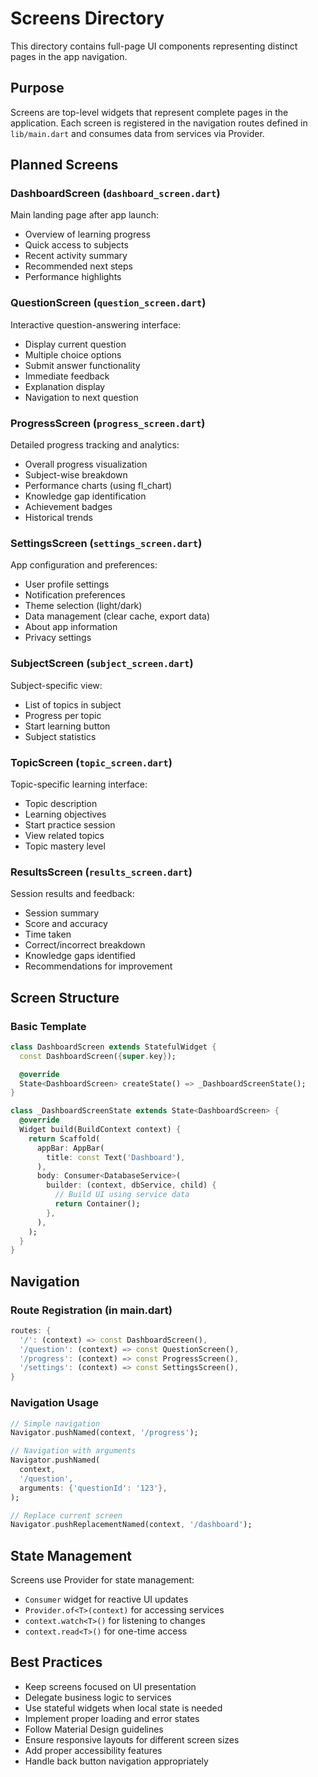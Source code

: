 # Screens Directory

This directory contains full-page UI components representing distinct pages in the app navigation.

## Purpose
Screens are top-level widgets that represent complete pages in the application. Each screen is registered in the navigation routes defined in `lib/main.dart` and consumes data from services via Provider.

## Planned Screens

### DashboardScreen (`dashboard_screen.dart`)
Main landing page after app launch:
- Overview of learning progress
- Quick access to subjects
- Recent activity summary
- Recommended next steps
- Performance highlights

### QuestionScreen (`question_screen.dart`)
Interactive question-answering interface:
- Display current question
- Multiple choice options
- Submit answer functionality
- Immediate feedback
- Explanation display
- Navigation to next question

### ProgressScreen (`progress_screen.dart`)
Detailed progress tracking and analytics:
- Overall progress visualization
- Subject-wise breakdown
- Performance charts (using fl_chart)
- Knowledge gap identification
- Achievement badges
- Historical trends

### SettingsScreen (`settings_screen.dart`)
App configuration and preferences:
- User profile settings
- Notification preferences
- Theme selection (light/dark)
- Data management (clear cache, export data)
- About app information
- Privacy settings

### SubjectScreen (`subject_screen.dart`)
Subject-specific view:
- List of topics in subject
- Progress per topic
- Start learning button
- Subject statistics

### TopicScreen (`topic_screen.dart`)
Topic-specific learning interface:
- Topic description
- Learning objectives
- Start practice session
- View related topics
- Topic mastery level

### ResultsScreen (`results_screen.dart`)
Session results and feedback:
- Session summary
- Score and accuracy
- Time taken
- Correct/incorrect breakdown
- Knowledge gaps identified
- Recommendations for improvement

## Screen Structure

### Basic Template
```dart
class DashboardScreen extends StatefulWidget {
  const DashboardScreen({super.key});

  @override
  State<DashboardScreen> createState() => _DashboardScreenState();
}

class _DashboardScreenState extends State<DashboardScreen> {
  @override
  Widget build(BuildContext context) {
    return Scaffold(
      appBar: AppBar(
        title: const Text('Dashboard'),
      ),
      body: Consumer<DatabaseService>(
        builder: (context, dbService, child) {
          // Build UI using service data
          return Container();
        },
      ),
    );
  }
}
```

## Navigation

### Route Registration (in main.dart)
```dart
routes: {
  '/': (context) => const DashboardScreen(),
  '/question': (context) => const QuestionScreen(),
  '/progress': (context) => const ProgressScreen(),
  '/settings': (context) => const SettingsScreen(),
}
```

### Navigation Usage
```dart
// Simple navigation
Navigator.pushNamed(context, '/progress');

// Navigation with arguments
Navigator.pushNamed(
  context,
  '/question',
  arguments: {'questionId': '123'},
);

// Replace current screen
Navigator.pushReplacementNamed(context, '/dashboard');
```

## State Management
Screens use Provider for state management:
- `Consumer` widget for reactive UI updates
- `Provider.of<T>(context)` for accessing services
- `context.watch<T>()` for listening to changes
- `context.read<T>()` for one-time access

## Best Practices
- Keep screens focused on UI presentation
- Delegate business logic to services
- Use stateful widgets when local state is needed
- Implement proper loading and error states
- Follow Material Design guidelines
- Ensure responsive layouts for different screen sizes
- Add proper accessibility features
- Handle back button navigation appropriately
